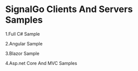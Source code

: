 # SignalGo Clients And Servers Samples

1.Full C# Sample

2.Angular Sample

3.Blazor Sample

4.Asp.net Core And MVC Samples
